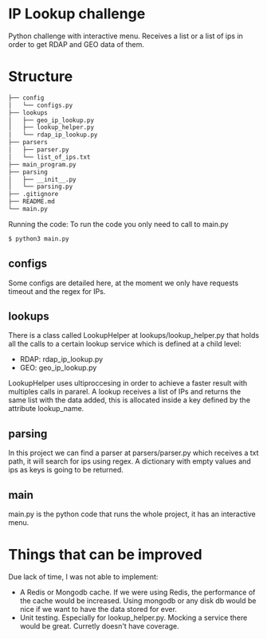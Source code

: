 # IP Lookup challenge
Python challenge with interactive menu. Receives a list or a list of ips in order to get RDAP and GEO data of them.

# Structure
```bash
├── config
│   └── configs.py
├── lookups
│   ├── geo_ip_lookup.py
│   ├── lookup_helper.py
│   └── rdap_ip_lookup.py
├── parsers
│   ├── parser.py
│   └── list_of_ips.txt
├── main_program.py
├── parsing
│   ├── __init__.py
│   └── parsing.py
├── .gitignore
├── README.md
└── main.py
```

Running the code:
To run the code you only need to call to main.py


```bash
$ python3 main.py
```

## configs
Some configs are detailed here, at the moment we only have requests timeout and the regex for IPs.

## lookups
There is a class called LookupHelper at lookups/lookup_helper.py that holds all the calls to a certain lookup service which is defined at a child level:
- RDAP: rdap_ip_lookup.py
- GEO: geo_ip_lookup.py

LookupHelper uses ultiproccesing in order to achieve a faster result with multiples calls in pararel. A lookup receives a list of IPs and returns the same list with the data added, this is allocated inside a key defined by the attribute lookup_name.

## parsing
In this project we can find a parser at parsers/parser.py which receives a txt path, it will search for ips using regex. A dictionary with empty values and ips as keys is going to be returned.

## main
main.py is the python code that runs the whole project, it has an interactive menu.

# Things that can be improved
Due lack of time, I was not able to implement:
- A Redis or Mongodb cache. If we were using Redis, the performance of the cache would be increased. Using mongodb or any disk db would be nice if we want to have the data stored for ever.
- Unit testing. Especially for lookup_helper.py. Mocking a service there would be great. Curretly doesn't have coverage.